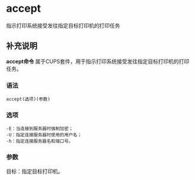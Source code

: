 accept
===

指示打印系统接受发往指定目标打印机的打印任务

## 补充说明

**accept命令** 属于CUPS套件，用于指示打印系统接受发往指定目标打印机的打印任务。

### 语法

```
accept(选项)(参数)
```

### 选项

```
-E：当连接到服务器时强制加密；
-U：指定连接服务器时使用的用户名；
-h：指定连接服务器名和端口号。
```

### 参数

目标：指定目标打印机。


<!-- Linux命令行搜索引擎：https://jaywcjlove.github.io/linux-command/ -->